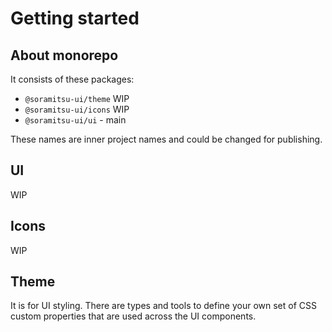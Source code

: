 # Getting started

## About monorepo

It consists of these packages:

- `@soramitsu-ui/theme` WIP
- `@soramitsu-ui/icons` WIP
- `@soramitsu-ui/ui` - main

These names are inner project names and could be changed for publishing.

## UI

WIP

## Icons

WIP

## Theme

It is for UI styling. There are types and tools to define your own set of CSS custom properties that are used across the UI components.
